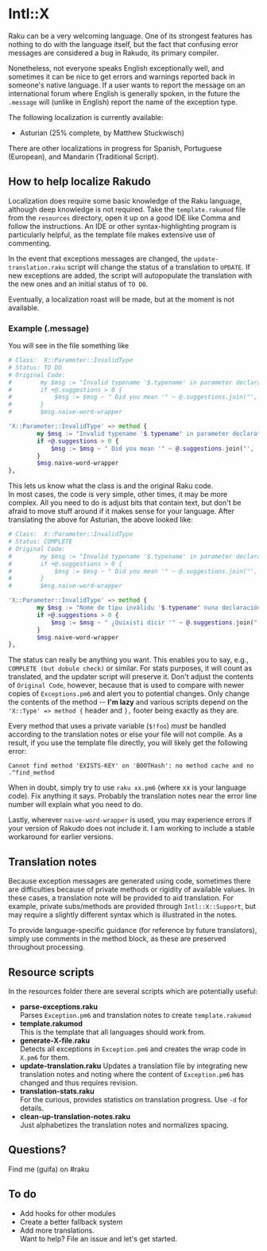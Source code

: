 # Intl::X

Raku can be a very welcoming language. 
One of its strongest features has nothing to do with the language itself, but the fact that 
confusing error messages are considered a bug in Rakudo, its primary compiler.
  
Nonetheless, not everyone speaks English exceptionally well, and sometimes it can be nice to get errors and warnings reported back in someone's native language.
If a user wants to report the message on an international forum where English is generally spoken, in the future the `.message` will (unlike in English) report the name of the exception type.

[//]: # "[Unrendered_BEGIN_LOCALIZATION_LIST"

The following localization is currently available:

  * Asturian (25% complete, by Matthew Stuckwisch)
  
There are other localizations in progress for Spanish, Portuguese (European), and Mandarin (Traditional Script).
  
[//]: # "[Unrendered_END_LOCALIZATION_LIST"


## How to help localize Rakudo

Localization does require some basic knowledge of the Raku language, although deep knowledge is not required.
Take the `template.rakumod` file from the `resources` directory, open it up on a good IDE like Comma and follow the instructions.
An IDE or other syntax-highlighting program is particularly helpful, as the template file makes extensive use of commenting.

In the event that exceptions messages are changed, the `update-translation.raku` script will change the status of a translation to `UPDATE`.
If new exceptions are added, the script will autopopulate the translation with the new ones and an initial status of `TO DO`.

Eventually, a localization roast will be made, but at the moment is not available.

### Example (.message)

You will see in the file something like 

```raku
# Class:  X::Parameter::InvalidType
# Status: TO DO
# Original Code:
#        my $msg := "Invalid typename '$.typename' in parameter declaration.";
#        if +@.suggestions > 0 {
#            $msg := $msg ~ " Did you mean '" ~ @.suggestions.join("', '") ~ "'?";
#        }
#        $msg.naive-word-wrapper

'X::Parameter::InvalidType' => method {
        my $msg := "Invalid typename '$.typename' in parameter declaration.";
        if +@.suggestions > 0 {
            $msg := $msg ~ " Did you mean '" ~ @.suggestions.join("', '") ~ "'?";
        }
        $msg.naive-word-wrapper
},
```

This lets us know what the class is and the original Raku code.  
In most cases, the code is very simple, other times, it may be more complex.
All you need to do is adjust bits that contain text, but don't be afraid to move stuff around if it makes sense for your language.
After translating the above for Asturian, the above looked like:

```raku
# Class:  X::Parameter::InvalidType
# Status: COMPLETE
# Original Code:
#        my $msg := "Invalid typename '$.typename' in parameter declaration.";
#        if +@.suggestions > 0 {
#            $msg := $msg ~ " Did you mean '" ~ @.suggestions.join("', '") ~ "'?";
#        }
#        $msg.naive-word-wrapper

'X::Parameter::InvalidType' => method {
        my $msg := "Nome de tipu inválidu '$.typename' nuna declaración de parámetru.";
        if +@.suggestions > 0 {
            $msg := $msg ~ " ¿Quixisti dicir '" ~ @.suggestions.join("', '") ~ "'?";
        }
        $msg.naive-word-wrapper
},
```

The status can really be anything you want.
This enables you to say, e.g., `COMPLETE (but dobule check)` or similar.
For stats purposes, it will count as translated, and the updater script will preserve it.
Don't adjust the contents of `Original Code`, however, because that is used to compare with newer copies of `Exceptions.pm6` and alert you to potential changes.
Only change the contents of the method -- **I'm lazy** and various scripts depend on the `'X::Type' => method {` header and `},` footer being exactly as they are.

Every method that uses a private variable (`$!foo`) *must* be handled according to the translation notes or else your file will not compile.
As a result, if you use the template file directly, you will likely get the following error:

    Cannot find method 'EXISTS-KEY' on 'BOOTHash': no method cache and no .^find_method

When in doubt, simply try to use `raku xx.pm6` (where xx is your language code). 
Fix anything it says. 
Probably the translation notes near the error line number will explain what you need to do. 

Lastly, wherever `naive-word-wrapper` is used, you may experience errors if your version of Rakudo does not include it.
I am working to include a stable workaround for earlier versions.

## Translation notes

Because exception messages are generated using code, sometimes there are difficulties because of private methods or rigidity of available values.
In these cases, a translation note will be provided to aid translation.
For example, private subs/methods are provided through `Intl::X::Support`, but may require a slightly different syntax which is illustrated in the notes.

To provide language-specific guidance (for reference by future translators), simply use comments in the method block, as these are preserved throughout processing.

## Resource scripts

In the resources folder there are several scripts which are potentially useful:

  - **parse-exceptions.raku**  
  Parses `Exception.pm6` and translation notes to create `template.rakumod`
  - **template.rakumod**  
  This is the template that all languages should work from.
  - **generate-X-file.raku**  
  Detects all exceptions in `Exception.pm6` and creates the wrap code in `X.pm6` for them.
  - **update-translation.raku**
  Updates a translation file by integrating new translation notes and noting where the content of `Exception.pm6` has changed and thus requires revision.
  - **translation-stats.raku**  
  For the curious, provides statistics on translation progress.  Use `-d` for details.
  - **clean-up-translation-notes.raku**  
  Just alphabetizes the translation notes and normalizes spacing.

## Questions?

Find me (guifa) on #raku

## To do
  - Add hooks for other modules
  - Create a better fallback system
  - Add more translations.  
    Want to help?  File an issue and let's get started.